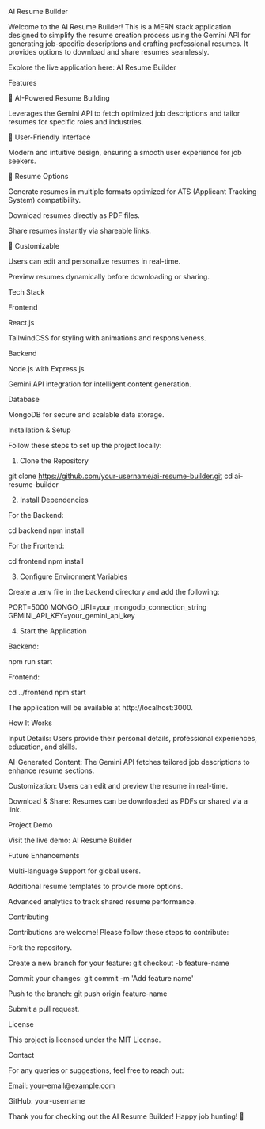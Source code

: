 AI Resume Builder

Welcome to the AI Resume Builder! This is a MERN stack application designed to simplify the resume creation process using the Gemini API for generating job-specific descriptions and crafting professional resumes. It provides options to download and share resumes seamlessly.

Explore the live application here: AI Resume Builder

Features

🔧 AI-Powered Resume Building

Leverages the Gemini API to fetch optimized job descriptions and tailor resumes for specific roles and industries.

🔑 User-Friendly Interface

Modern and intuitive design, ensuring a smooth user experience for job seekers.

📄 Resume Options

Generate resumes in multiple formats optimized for ATS (Applicant Tracking System) compatibility.

Download resumes directly as PDF files.

Share resumes instantly via shareable links.

🔌 Customizable

Users can edit and personalize resumes in real-time.

Preview resumes dynamically before downloading or sharing.

Tech Stack

Frontend

React.js

TailwindCSS for styling with animations and responsiveness.

Backend

Node.js with Express.js

Gemini API integration for intelligent content generation.

Database

MongoDB for secure and scalable data storage.

Installation & Setup

Follow these steps to set up the project locally:

1. Clone the Repository

git clone https://github.com/your-username/ai-resume-builder.git
cd ai-resume-builder

2. Install Dependencies

For the Backend:

cd backend
npm install

For the Frontend:

cd frontend
npm install

3. Configure Environment Variables

Create a .env file in the backend directory and add the following:

PORT=5000
MONGO_URI=your_mongodb_connection_string
GEMINI_API_KEY=your_gemini_api_key

4. Start the Application

Backend:

npm run start

Frontend:

cd ../frontend
npm start

The application will be available at http://localhost:3000.

How It Works

Input Details: Users provide their personal details, professional experiences, education, and skills.

AI-Generated Content: The Gemini API fetches tailored job descriptions to enhance resume sections.

Customization: Users can edit and preview the resume in real-time.

Download & Share: Resumes can be downloaded as PDFs or shared via a link.

Project Demo

Visit the live demo: AI Resume Builder

Future Enhancements

Multi-language Support for global users.

Additional resume templates to provide more options.

Advanced analytics to track shared resume performance.

Contributing

Contributions are welcome! Please follow these steps to contribute:

Fork the repository.

Create a new branch for your feature: git checkout -b feature-name

Commit your changes: git commit -m 'Add feature name'

Push to the branch: git push origin feature-name

Submit a pull request.

License

This project is licensed under the MIT License.

Contact

For any queries or suggestions, feel free to reach out:

Email: your-email@example.com

GitHub: your-username

Thank you for checking out the AI Resume Builder! Happy job hunting! 🚀

